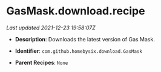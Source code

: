 # GasMask.download.recipe

_Last updated 2021-12-23 19:58:07Z_

- **Description**: Downloads the latest version of Gas Mask.

- **Identifier**: `com.github.homebysix.download.GasMask`

- **Parent Recipes**: `None`